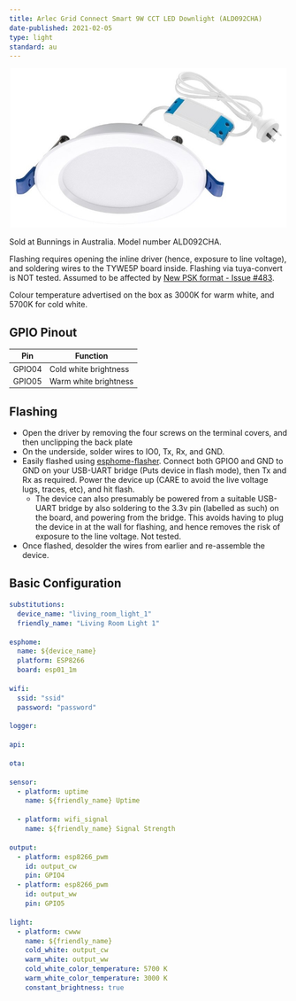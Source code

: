 ```yaml
---
title: Arlec Grid Connect Smart 9W CCT LED Downlight (ALD092CHA)
date-published: 2021-02-05
type: light
standard: au
---
```


![Product Image](/assets/images/Arlec-Grid-Connect-Smart-9W-CCT-LED-Downlight/Arlec-Grid-Connect-Smart-9W-CCT-LED-Downlight.jpg "Product Image")

Sold at Bunnings in Australia. Model number ALD092CHA.

Flashing requires opening the inline driver (hence, exposure to line voltage), and soldering wires to the TYWE5P board inside.
Flashing via tuya-convert is NOT tested. Assumed to be affected by [New PSK format - Issue #483](https://github.com/ct-Open-Source/tuya-convert/issues/483).

Colour temperature advertised on the box as 3000K for warm white, and 5700K for cold white.

## GPIO Pinout

| Pin    | Function                  |
| ------ | ------------------------- |
| GPIO04 | Cold white brightness     |
| GPIO05 | Warm white brightness     |

## Flashing

- Open the driver by removing the four screws on the terminal covers, and then unclipping the back plate
- On the underside, solder wires to IO0, Tx, Rx, and GND.
- Easily flashed using [esphome-flasher](https://github.com/esphome/esphome-flasher). Connect both GPIO0 and GND to GND on your USB-UART bridge (Puts device in flash mode), then Tx and Rx as required. Power the device up (CARE to avoid the live voltage lugs, traces, etc), and hit flash.
  - The device can also presumably be powered from a suitable USB-UART bridge by also soldering to the 3.3v pin (labelled as such) on the board, and powering from the bridge. This avoids having to plug the device in at the wall for flashing, and hence removes the risk of exposure to the line voltage. Not tested.
- Once flashed, desolder the wires from earlier and re-assemble the device.

## Basic Configuration

```yaml
substitutions:
  device_name: "living_room_light_1"
  friendly_name: "Living Room Light 1"

esphome:
  name: ${device_name}
  platform: ESP8266
  board: esp01_1m

wifi:
  ssid: "ssid"
  password: "password"

logger:

api:

ota:

sensor:
  - platform: uptime
    name: ${friendly_name} Uptime

  - platform: wifi_signal
    name: ${friendly_name} Signal Strength

output:
  - platform: esp8266_pwm
    id: output_cw
    pin: GPIO4
  - platform: esp8266_pwm
    id: output_ww
    pin: GPIO5

light:
  - platform: cwww
    name: ${friendly_name}
    cold_white: output_cw
    warm_white: output_ww
    cold_white_color_temperature: 5700 K
    warm_white_color_temperature: 3000 K
    constant_brightness: true

```
